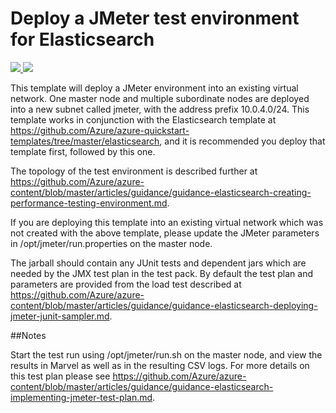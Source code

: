 # Deploy a JMeter test environment for Elasticsearch

<a href="https://portal.azure.com/#create/Microsoft.Template/uri/https%3A%2F%2Fraw.githubusercontent.com%2FAzure%2Fazure-quickstart-templates%2Fmaster%2Felasticsearch-jmeter%2Fazuredeploy.json" target="_blank">
    <img src="http://azuredeploy.net/deploybutton.png"/>
</a>
<a href="http://armviz.io/#/?load=https%3A%2F%2Fraw.githubusercontent.com%2FAzure%2Fazure-quickstart-templates%2Fmaster%2Felasticsearch-jmeter%2Fazuredeploy.json" target="_blank">
    <img src="http://armviz.io/visualizebutton.png"/>
</a>

This template will deploy a JMeter environment into an existing virtual network. One master node and multiple subordinate nodes are deployed into a new subnet called jmeter, with the address prefix 10.0.4.0/24. This template works in conjunction with the Elasticsearch template at https://github.com/Azure/azure-quickstart-templates/tree/master/elasticsearch, and it is recommended you deploy that template first, followed by this one. 

The topology of the test environment is described further at https://github.com/Azure/azure-content/blob/master/articles/guidance/guidance-elasticsearch-creating-performance-testing-environment.md.

If you are deploying this template into an existing virtual network which was not created with the above template, please update the JMeter parameters in /opt/jmeter/run.properties on the master node.

The jarball should contain any JUnit tests and dependent jars which are needed by the JMX test plan in the test pack. By default the test plan and parameters are provided from the load test described at https://github.com/Azure/azure-content/blob/master/articles/guidance/guidance-elasticsearch-deploying-jmeter-junit-sampler.md. 

##Notes

Start the test run using /opt/jmeter/run.sh on the master node, and view the results in Marvel as well as in the resulting CSV logs. For more details on this test plan please see https://github.com/Azure/azure-content/blob/master/articles/guidance/guidance-elasticsearch-implementing-jmeter-test-plan.md. 